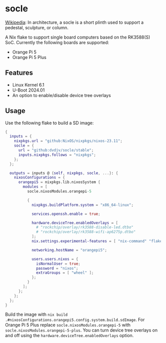# socle
[Wikipedia](https://en.wikipedia.org/wiki/Socle_(architecture)): In architecture, a socle is a short plinth used to support a pedestal, sculpture, or column.

A Nix flake to support single board computers based on the RK3588(S) SoC. Currently the following boards are supported:
* Orange Pi 5
* Orange Pi 5 Plus

## Features
* Linux Kernel 6.1
* U-Boot 2024.01
* An option to enable/disable device tree overlays

## Usage
Use the following flake to build a SD image:
```nix
{
  inputs = {
    nixpkgs.url = "github:NixOS/nixpkgs/nixos-23.11";
    socle = {
      url = "github:dvdjv/socle/stable";
      inputs.nixpkgs.follows = "nixpkgs";
    };
  };

  outputs = inputs @ {self, nixpkgs, socle, ...}: {
    nixosConfigurations = {
      orangepi5 = nixpkgs.lib.nixosSystem {
        modules = [
          socle.nixosModules.orangepi-5

          {
            nixpkgs.buildPlatform.system = "x86_64-linux";

            services.openssh.enable = true;

            hardware.deviceTree.enabledOverlays = [
              # "rockchip/overlay/rk3588-disable-led.dtbo"
              # "rockchip/overlay/rk3588-wifi-ap6275p.dtbo"
            ];
            nix.settings.experimental-features = [ "nix-command" "flakes" ];

            networking.hostName = "orangepi5";

            users.users.nixos = {
              isNormalUser = true;
              password = "nixos";
              extraGroups = [ "wheel" ];
            };
          }
        ];
      };
    };
  };
}

```
Build the image with `nix build .#nixosConfigurations.orangepi5.config.system.build.sdImage`. For Orange Pi 5 Plus replace `socle.nixosModules.orangepi-5` with `socle.nixosModules.orangepi-5-plus`. You can turn device tree overlays on and off using the `hardware.deviceTree.enabledOverlays` option.

